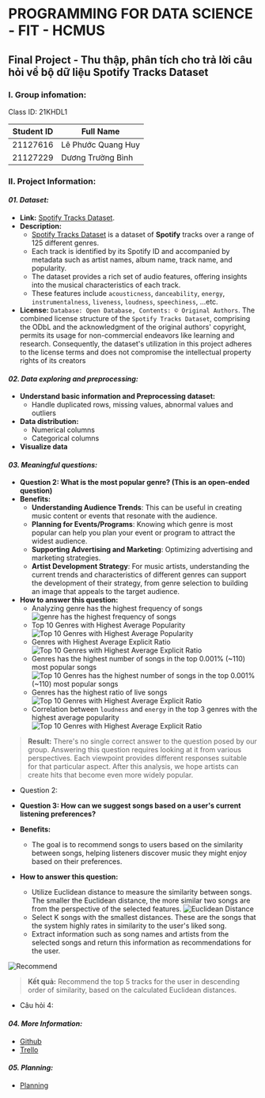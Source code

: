 # PROGRAMMING FOR DATA SCIENCE - FIT - HCMUS
## Final Project - Thu thập, phân tích cho trả lời câu hỏi về bộ dữ liệu Spotify Tracks Dataset
### I. Group infomation:

Class ID: 21KHDL1

|Student ID|Full Name|
|---|---|
|21127616|Lê Phước Quang Huy|
|21127229|Dương Trường Bình|

### II. Project Information:
#### **_01. Dataset:_**
- **Link:** [Spotify Tracks Dataset](https://www.kaggle.com/datasets/maharshipandya/-spotify-tracks-dataset).
- **Description:**
    - [Spotify Tracks Dataset](https://www.kaggle.com/datasets/maharshipandya/-spotify-tracks-dataset) is a dataset of **Spotify** tracks over a range of 125 different genres.  
    - Each track is identified by its Spotify ID and accompanied by metadata such as artist names, album name, track name, and popularity.
    - The dataset provides a rich set of audio features, offering insights into the musical characteristics of each track.
    - These features include `acousticness`, `danceability`, `energy`, 
    `instrumentalness`, `liveness`, `loudness`, `speechiness`, ...etc.
- **License:** `Database: Open Database, Contents: © Original Authors`. The combined license structure of the `Spotify Tracks Dataset`, comprising the ODbL and the acknowledgment of the original authors' copyright, permits its usage for non-commercial endeavors like learning and research. Consequently, the dataset's utilization in this project adheres to the license terms and does not compromise the intellectual property rights of its creators 


#### **_02. Data exploring and preprocessing:_**
- **Understand basic information and Preprocessing dataset:**
    - Handle duplicated rows, missing values, abnormal values and outliers
- **Data distribution:**
    - Numerical columns
    - Categorical columns
- **Visualize data**

#### **_03. Meaningful questions:_**    
- **Question 2: What is the most popular genre? (This is an open-ended question)** 
- **Benefits:**
    - **Understanding Audience Trends**: This can be useful in creating music content or events that resonate with the audience.
    - **Planning for Events/Programs**: Knowing which genre is most popular can help you plan your event or program to attract the widest audience.
    - **Supporting Advertising and Marketing**: Optimizing advertising and marketing strategies.
    - **Artist Development Strategy**: For music artists, understanding the current trends and characteristics of different genres can support the development of their strategy, from genre selection to building an image that appeals to the target audience.
- **How to answer this question:**
    - Analyzing genre has the highest frequency of songs
![genre has the highest frequency of songs](./image/Q1-1.png)
    - Top 10 Genres with Highest Average Popularity
![Top 10 Genres with Highest Average Popularity](./image/Q1-2.png)
    - Genres with Highest Average Explicit Ratio
![Top 10 Genres with Highest Average Explicit Ratio](./image/Q1-3.png)
    - Genres has the highest number of songs in the top 0.001% (~110) most popular songs
![Top 10 Genres has the highest number of songs in the top 0.001% (~110) most popular songs ](./image/Q1-4.png)
    - Genres has the highest ratio of live songs
![Top 10 Genres with Highest Average Explicit Ratio](./image/Q1-5.png)
    - Correlation between `loudness` and `energy` in the top 3 genres with the highest average popularity
![Top 10 Genres with Highest Average Explicit Ratio](./image/Q1-6.png)

> **Result:** There's no single correct answer to the question posed by our group. Answering this question requires looking at it from various perspectives. Each viewpoint provides different responses suitable for that particular aspect. After this analysis, we hope artists can create hits that become even more widely popular.

- Question 2:

- **Question 3: How can we suggest songs based on a user's current listening preferences?**
- **Benefits:**
    - The goal is to recommend songs to users based on the similarity between songs, helping listeners discover music they might enjoy based on their preferences.
- **How to answer this question:**
    - Utilize Euclidean distance to measure the similarity between songs. The smaller the Euclidean distance, the more similar two songs are from the perspective of the selected features.
    ![Euclidean Distance](./image/Q3-1.png)
    - Select K songs with the smallest distances. These are the songs that the system highly rates in similarity to the user's liked song.
    - Extract information such as song names and artists from the selected songs and return this information as recommendations for the user.

![Recommend](./image/Q3.png)

> **Kết quả:** Recommend the top 5 tracks for the user in descending order of similarity, based on the calculated Euclidean distances.

- Câu hỏi 4:


#### **_04. More Information:_**
- [Github](https://github.com/duongtruongbinh/Prog4DS_FinalProject)
- [Trello](https://trello.com/b/TL2hTrzA/prog4dsfinalproject)

#### **_05. Planning:_**
- [Planning](https://docs.google.com/spreadsheets/d/1C74QGwhZZZx5uv8j9Z5kSmUOsvY673bq0KFGbLohAOI/edit?usp=sharing
)
